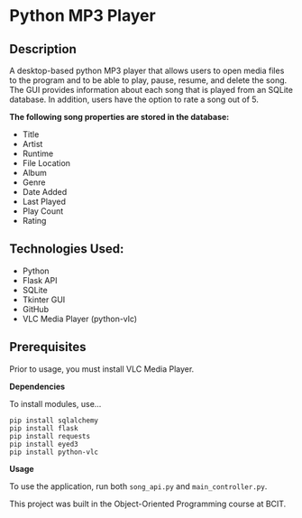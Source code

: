 # Python MP3 Player

## Description
A desktop-based python MP3 player that allows users to open media files to the program and to be able to play, pause, resume, and delete the song. The GUI provides information about each song that is played from an SQLite database. In addition, users have the option to rate a song out of 5.

**The following song properties are stored in the database:**
- Title
- Artist
- Runtime
- File Location
- Album
- Genre
- Date Added
- Last Played
- Play Count
- Rating
  
## Technologies Used:
- Python
- Flask API
- SQLite
- Tkinter GUI
- GitHub
- VLC Media Player (python-vlc)

## Prerequisites
Prior to usage, you must install VLC Media Player.

**Dependencies**

To install modules, use... 

```
pip install sqlalchemy
pip install flask
pip install requests
pip install eyed3
pip install python-vlc
```

**Usage**

To use the application, run both `song_api.py` and `main_controller.py`.

This project was built in the Object-Oriented Programming course at BCIT.
